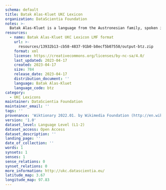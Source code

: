 ```yaml
---
schema: default
title: Batak Alas-Kluet UKC Lexicon
organization: DataScientia Foundation
notes: >-
  Batak Alas-Kluet is a language from the Austronesian family, spoken in Oceania. The UKC Lexicon of Batak Alas-Kluet is represented as a lexico-semantic network. It consists of words, word senses, synsets, as well as sense-level and synset-level relationships.
resources:
  - name: Batak Alas-Kluet UKC Lexicon LMF format
    url: >-
      resources/13932b13-cb58-4837-91b0-b8ecf5b07558/output-btz.zip
    format: xml
    license: https://creativecommons.org/licenses/by-nc-sa/4.0/
    last_updated: 2023-04-17
    created: 2023-04-17
    size: 784
    release_date: 2023-04-17
    distribution_document: ''
    language: Batak Alas-Kluet
    language_code: btz
category:
  - UKC Lexicons
maintainer: DataScientia Foundation
maintainer_email: ''
tags: ''
provenance: 'Wiktionary 2022.01. by Wikimedia Foundation (http://en.wiktionary.org); Princeton WordNet 2.1 by Princeton University (https://wordnet.princeton.edu)'
version: '1.0'
dataset_level: Language Level (L1-2)
dataset_access: Open Access
dataset_description: ''
landing_page: ''
date_of_collection: ''
words: 1
synsets: 1
senses: 1
sense_relations: 0
synset_relations: 0
more_information: http://ukc.datascientia.eu/
latitude_map: 3.67
longitude_map: 97.83
---
```

